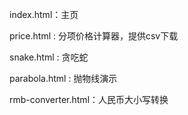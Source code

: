 index.html：主页

price.html : 分项价格计算器，提供csv下载

snake.html : 贪吃蛇

parabola.html : 抛物线演示

rmb-converter.html：人民币大小写转换
